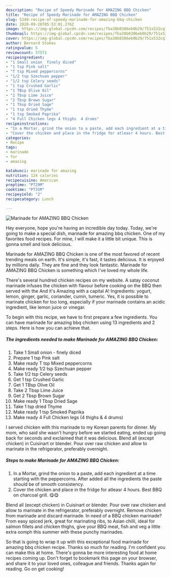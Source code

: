 ```yaml
---
description: "Recipe of Speedy Marinade for AMAZING BBQ Chicken"
title: "Recipe of Speedy Marinade for AMAZING BBQ Chicken"
slug: 5249-recipe-of-speedy-marinade-for-amazing-bbq-chicken
date: 2020-09-26T05:53:01.276Z
image: https://img-global.cpcdn.com/recipes/fba38b0386eb0b29/751x532cq70/marinade-for-amazing-bbq-chicken-recipe-main-photo.jpg
thumbnail: https://img-global.cpcdn.com/recipes/fba38b0386eb0b29/751x532cq70/marinade-for-amazing-bbq-chicken-recipe-main-photo.jpg
cover: https://img-global.cpcdn.com/recipes/fba38b0386eb0b29/751x532cq70/marinade-for-amazing-bbq-chicken-recipe-main-photo.jpg
author: Bernard Stokes
ratingvalue: 5
reviewcount: 37571
recipeingredient:
- "1 Small onion  finely diced"
- "1 tsp Pink salt"
- "T tsp Mixed peppercorns"
- "1/2 tsp Szechuan pepper"
- "1/2 tsp Celery seeds"
- "1 tsp Crushed Garlic"
- "1 TBsp Olive Oil"
- "2 Tbsp Lime Juice"
- "2 Tbsp Brown Sugar"
- "1 Tbsp Dried Sage"
- "1 tsp dried Thyme"
- "1 tsp Smoked Paprika"
- "4 Full Chicken legs 4 thighs  4 drums"
recipeinstructions:
- "In a Mortar, grind the onion to a paste, add each ingredient at a time starting with the peppercorns. After added all the ingredients the paste should be of smooth consistency."
- "Cover the chicken and place in the fridge for atleasr 4 hours. Best BBQ on charcoal grill. 😋😋"
categories:
- Recipe
tags:
- marinade
- for
- amazing

katakunci: marinade for amazing 
nutrition: 124 calories
recipecuisine: American
preptime: "PT29M"
cooktime: "PT35M"
recipeyield: "2"
recipecategory: Lunch

---
```



![Marinade for AMAZING BBQ Chicken](https://img-global.cpcdn.com/recipes/fba38b0386eb0b29/751x532cq70/marinade-for-amazing-bbq-chicken-recipe-main-photo.jpg)

Hey everyone, hope you're having an incredible day today. Today, we're going to make a special dish, marinade for amazing bbq chicken. One of my favorites food recipes. For mine, I will make it a little bit unique. This is gonna smell and look delicious.

Marinade for AMAZING BBQ Chicken is one of the most favored of recent trending meals on earth. It's simple, it's fast, it tastes delicious. It is enjoyed by millions daily. They are fine and they look fantastic. Marinade for AMAZING BBQ Chicken is something which I've loved my whole life.

There&#39;s several hundred chicken recipes on my website. A satay coconut marinade infuses the chicken with flavour before cooking on the BBQ then served with the And it&#39;s Amazing with a capital A! Ingredients: yogurt, lemon, ginger, garlic, coriander, cumin, tumeric. Yes, it is possible to marinate chicken for too long, especially if your marinade contains an acidic ingredient, like lemon juice or vinegar.


To begin with this recipe, we have to first prepare a few ingredients. You can have marinade for amazing bbq chicken using 13 ingredients and 2 steps. Here is how you can achieve that.

<!--inarticleads1-->

##### The ingredients needed to make Marinade for AMAZING BBQ Chicken:

1. Take 1 Small onion - finely diced
1. Prepare 1 tsp Pink salt
1. Make ready T tsp Mixed peppercorns
1. Make ready 1/2 tsp Szechuan pepper
1. Take 1/2 tsp Celery seeds
1. Get 1 tsp Crushed Garlic
1. Get 1 TBsp Olive Oil
1. Take 2 Tbsp Lime Juice
1. Get 2 Tbsp Brown Sugar
1. Make ready 1 Tbsp Dried Sage
1. Take 1 tsp dried Thyme
1. Make ready 1 tsp Smoked Paprika
1. Make ready 4 Full Chicken legs (4 thighs &amp; 4 drums)


I served chicken with this marinade to my Korean parents for dinner. My mom, who said she wasn&#39;t hungry before we started eating, ended up going back for seconds and exclaimed that it was delicious. Blend all (except chicken) in Cuisinart or blender. Pour over raw chicken and allow to marinate in the refrigerator, preferably overnight. 

<!--inarticleads2-->

##### Steps to make Marinade for AMAZING BBQ Chicken:

1. In a Mortar, grind the onion to a paste, add each ingredient at a time starting with the peppercorns. After added all the ingredients the paste should be of smooth consistency.
1. Cover the chicken and place in the fridge for atleasr 4 hours. Best BBQ on charcoal grill. 😋😋


Blend all (except chicken) in Cuisinart or blender. Pour over raw chicken and allow to marinate in the refrigerator, preferably overnight. Remove chicken from marinade and discard marinade. In need of a BBQ chicken marinade? From easy spiced jerk, great for marinating ribs, to Asian chilli, ideal for salmon fillets and chicken thighs, give your BBQ meat, fish and veg a little extra oomph this summer with these punchy marinades. 

So that is going to wrap it up with this exceptional food marinade for amazing bbq chicken recipe. Thanks so much for reading. I'm confident you can make this at home. There's gonna be more interesting food at home recipes coming up. Don't forget to bookmark this page on your browser, and share it to your loved ones, colleague and friends. Thanks again for reading. Go on get cooking!
